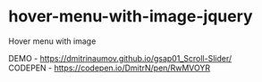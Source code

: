 # hover-menu-with-image-jquery
Hover menu with image

DEMO - https://dmitrinaumov.github.io/gsap01_Scroll-Slider/ \
CODEPEN - https://codepen.io/DmitrN/pen/RwMVOYR
